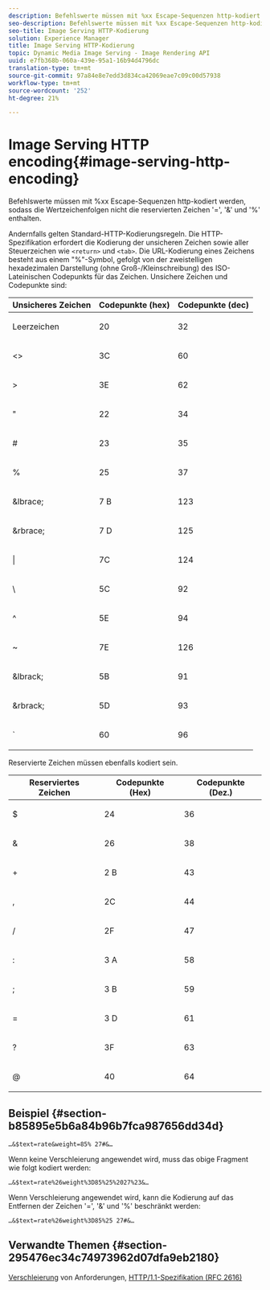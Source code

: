 ```yaml
---
description: Befehlswerte müssen mit %xx Escape-Sequenzen http-kodiert werden, sodass die Wertzeichenfolgen nicht die reservierten Zeichen '=', '&' und '%' enthalten.
seo-description: Befehlswerte müssen mit %xx Escape-Sequenzen http-kodiert werden, sodass die Wertzeichenfolgen nicht die reservierten Zeichen '=', '&' und '%' enthalten.
seo-title: Image Serving HTTP-Kodierung
solution: Experience Manager
title: Image Serving HTTP-Kodierung
topic: Dynamic Media Image Serving - Image Rendering API
uuid: e7fb368b-060a-439e-95a1-16b94d4796dc
translation-type: tm+mt
source-git-commit: 97a84e8e7edd3d834ca42069eae7c09c00d57938
workflow-type: tm+mt
source-wordcount: '252'
ht-degree: 21%

---
```



# Image Serving HTTP encoding{#image-serving-http-encoding}

Befehlswerte müssen mit %xx Escape-Sequenzen http-kodiert werden, sodass die Wertzeichenfolgen nicht die reservierten Zeichen &#39;=&#39;, &#39;&amp;&#39; und &#39;%&#39; enthalten.

Andernfalls gelten Standard-HTTP-Kodierungsregeln. Die HTTP-Spezifikation erfordert die Kodierung der unsicheren Zeichen sowie aller Steuerzeichen wie `<return>` und `<tab>`. Die URL-Kodierung eines Zeichens besteht aus einem &quot;%&quot;-Symbol, gefolgt von der zweistelligen hexadezimalen Darstellung (ohne Groß-/Kleinschreibung) des ISO-Lateinischen Codepunkts für das Zeichen. Unsichere Zeichen und Codepunkte sind:

<table id="table_D2C01CADB35E477D82D4C27586424625"> 
 <thead> 
  <tr> 
   <th colname="col1" class="entry"> Unsicheres Zeichen </th> 
   <th colname="col2" class="entry"> Codepunkte (hex) </th> 
   <th colname="col3" class="entry"> Codepunkte (dec) </th> 
  </tr> 
 </thead>
 <tbody> 
  <tr> 
   <td colname="col1"> <p>Leerzeichen </p> </td> 
   <td colname="col2"> <p>20 </p> </td> 
   <td colname="col3"> <p>32 </p> </td> 
  </tr> 
  <tr> 
   <td colname="col1"> <p>&lt;&gt; </p> </td> 
   <td colname="col2"> <p>3C </p> </td> 
   <td colname="col3"> <p>60 </p> </td> 
  </tr> 
  <tr> 
   <td colname="col1"> <p>&gt; </p> </td> 
   <td colname="col2"> <p>3E </p> </td> 
   <td colname="col3"> <p>62 </p> </td> 
  </tr> 
  <tr> 
   <td colname="col1"> <p>" </p> </td> 
   <td colname="col2"> <p>22 </p> </td> 
   <td colname="col3"> <p>34 </p> </td> 
  </tr> 
  <tr> 
   <td colname="col1"> <p># </p> </td> 
   <td colname="col2"> <p>23 </p> </td> 
   <td colname="col3"> <p>35 </p> </td> 
  </tr> 
  <tr> 
   <td colname="col1"> <p>% </p> </td> 
   <td colname="col2"> <p>25 </p> </td> 
   <td colname="col3"> <p>37 </p> </td> 
  </tr> 
  <tr> 
   <td colname="col1"> <p>&amp;lbrace; </p> </td> 
   <td colname="col2"> <p>7 B </p> </td> 
   <td colname="col3"> <p>123 </p> </td> 
  </tr> 
  <tr> 
   <td colname="col1"> <p>&amp;rbrace; </p> </td> 
   <td colname="col2"> <p>7 D </p> </td> 
   <td colname="col3"> <p>125 </p> </td> 
  </tr> 
  <tr> 
   <td colname="col1"> <p>| </p> </td> 
   <td colname="col2"> <p>7C </p> </td> 
   <td colname="col3"> <p>124 </p> </td> 
  </tr> 
  <tr> 
   <td colname="col1"> <p>\ </p> </td> 
   <td colname="col2"> <p>5C </p> </td> 
   <td colname="col3"> <p>92 </p> </td> 
  </tr> 
  <tr> 
   <td colname="col1"> <p>^ </p> </td> 
   <td colname="col2"> <p>5E </p> </td> 
   <td colname="col3"> <p>94 </p> </td> 
  </tr> 
  <tr> 
   <td colname="col1"> <p>~ </p> </td> 
   <td colname="col2"> <p>7E </p> </td> 
   <td colname="col3"> <p>126 </p> </td> 
  </tr> 
  <tr> 
   <td colname="col1"> <p>&amp;lbrack; </p> </td> 
   <td colname="col2"> <p>5B </p> </td> 
   <td colname="col3"> <p>91 </p> </td> 
  </tr> 
  <tr> 
   <td colname="col1"> <p>&amp;rbrack; </p> </td> 
   <td colname="col2"> <p>5D </p> </td> 
   <td colname="col3"> <p>93 </p> </td> 
  </tr> 
  <tr> 
   <td colname="col1"> <p>` </p> </td> 
   <td colname="col2"> <p>60 </p> </td> 
   <td colname="col3"> <p>96 </p> </td> 
  </tr> 
 </tbody> 
</table>

Reservierte Zeichen müssen ebenfalls kodiert sein.

<table id="table_A6C808A05EA6420F8125186D3D5C9E33"> 
 <thead> 
  <tr> 
   <th colname="col1" class="entry"> Reserviertes Zeichen </th> 
   <th colname="col2" class="entry"> Codepunkte (Hex) </th> 
   <th colname="col3" class="entry"> Codepunkte (Dez.) </th> 
  </tr> 
 </thead>
 <tbody> 
  <tr> 
   <td colname="col1"> <p>$ </p> </td> 
   <td colname="col2"> <p>24 </p> </td> 
   <td colname="col3"> <p>36 </p> </td> 
  </tr> 
  <tr> 
   <td colname="col1"> <p>&amp; </p> </td> 
   <td colname="col2"> <p>26 </p> </td> 
   <td colname="col3"> <p>38 </p> </td> 
  </tr> 
  <tr> 
   <td colname="col1"> <p>+ </p> </td> 
   <td colname="col2"> <p>2 B </p> </td> 
   <td colname="col3"> <p>43 </p> </td> 
  </tr> 
  <tr> 
   <td colname="col1"> <p>, </p> </td> 
   <td colname="col2"> <p>2C </p> </td> 
   <td colname="col3"> <p>44 </p> </td> 
  </tr> 
  <tr> 
   <td colname="col1"> <p>/ </p> </td> 
   <td colname="col2"> <p>2F </p> </td> 
   <td colname="col3"> <p>47 </p> </td> 
  </tr> 
  <tr> 
   <td colname="col1"> <p>: </p> </td> 
   <td colname="col2"> <p>3 A </p> </td> 
   <td colname="col3"> <p>58 </p> </td> 
  </tr> 
  <tr> 
   <td colname="col1"> <p>; </p> </td> 
   <td colname="col2"> <p>3 B </p> </td> 
   <td colname="col3"> <p>59 </p> </td> 
  </tr> 
  <tr> 
   <td colname="col1"> <p>= </p> </td> 
   <td colname="col2"> <p>3 D </p> </td> 
   <td colname="col3"> <p>61 </p> </td> 
  </tr> 
  <tr> 
   <td colname="col1"> <p>? </p> </td> 
   <td colname="col2"> <p>3F </p> </td> 
   <td colname="col3"> <p>63 </p> </td> 
  </tr> 
  <tr> 
   <td colname="col1"> <p>@ </p> </td> 
   <td colname="col2"> <p>40 </p> </td> 
   <td colname="col3"> <p>64 </p> </td> 
  </tr> 
 </tbody> 
</table>

## Beispiel {#section-b85895e5b6a84b96b7fca987656dd34d}

`…&$text=rate&weight=85% 27#&…`

Wenn keine Verschleierung angewendet wird, muss das obige Fragment wie folgt kodiert werden:

`…&$text=rate%26weight%3D85%25%2027%23&…`

Wenn Verschleierung angewendet wird, kann die Kodierung auf das Entfernen der Zeichen &#39;=&#39;, &#39;&amp;&#39; und &#39;%&#39; beschränkt werden:

`…&$text=rate%26weight%3D85%25 27#&…`

## Verwandte Themen {#section-295476ec34c74973962d07dfa9eb2180}

[Verschleierung](../../../../../is-api/http-ref/image-serving-api-ref/c-http-protocol-reference/c-syntax-and-features/r-request-obfuscation.md#reference-895f65d6796c43bb9bad21a676ed714d) von Anforderungen,  [HTTP/1.1-Spezifikation (RFC 2616)](http://www.w3.org/Protocols/rfc2616/rfc2616.html)

